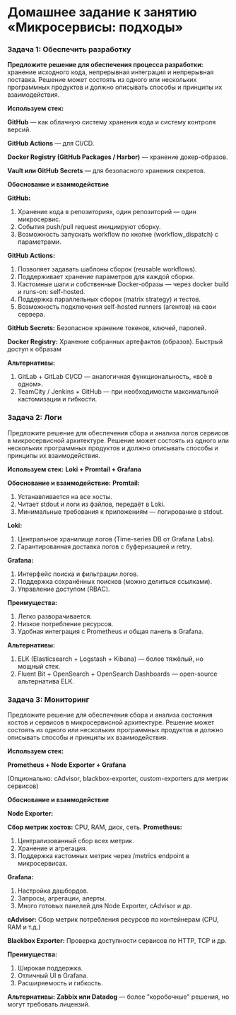 # Домашнее задание к занятию «Микросервисы: подходы»


### Задача 1: Обеспечить разработку

__Предложите решение для обеспечения процесса разработки:__ хранение исходного кода, непрерывная интеграция и непрерывная поставка. Решение может состоять из одного или нескольких программных продуктов и должно описывать способы и принципы их взаимодействия.


__Используем стек:__

__GitHub__ — как облачную систему хранения кода и систему контроля версий.


__GitHub Actions__ — для CI/CD.

__Docker Registry (GitHub Packages / Harbor)__ — хранение докер-образов.

__Vault или GitHub Secrets__ — для безопасного хранения секретов.


__Обоснование и взаимодействие__

__GitHub:__
1. Хранение кода в репозиториях, один репозиторий — один микросервис.
2. События push/pull request инициируют сборку.
3. Возможность запускать workflow по кнопке (workflow_dispatch) с параметрами.
   
__GitHub Actions:__
1. Позволяет задавать шаблоны сборок (reusable workflows).
2. Поддерживает хранение параметров для каждой сборки.
3. Кастомные шаги и собственные Docker-образы — через docker build и runs-on: self-hosted.
4. Поддержка параллельных сборок (matrix strategy) и тестов.
5. Возможность подключения self-hosted runners (агентов) на свои сервера.

   
__GitHub Secrets:__
Безопасное хранение токенов, ключей, паролей.
   
__Docker Registry:__
Хранение собранных артефактов (образов). Быстрый доступ к образам
   
__Альтернативы:__

1. GitLab + GitLab CI/CD — аналогичная функциональность, «всё в одном».
2. TeamCity / Jenkins + GitHub — при необходимости максимальной кастомизации и гибкости.

### Задача 2: Логи

Предложите решение для обеспечения сбора и анализа логов сервисов в микросервисной архитектуре. Решение может состоять из одного или нескольких программных продуктов и должно описывать способы и принципы их взаимодействия.


__Используем стек:__
__Loki + Promtail + Grafana__

__Обоснование и взаимодействие:__
__Promtail:__
1. Устанавливается на все хосты.
2. Читает stdout и логи из файлов, передаёт в Loki.
3. Минимальные требования к приложениям — логирование в stdout.

   
__Loki:__
1. Центральное хранилище логов (Time-series DB от Grafana Labs).
2. Гарантированная доставка логов с буферизацией и retry.

   
__Grafana:__
1. Интерфейс поиска и фильтрации логов.
2. Поддержка сохранённых поисков (можно делиться ссылками).
3. Управление доступом (RBAC).

   
__Преимущества:__
1. Легко разворачивается.
2. Низкое потребление ресурсов.
3. Удобная интеграция с Prometheus и общая панель в Grafana.

   
__Альтернативы:__
1. ELK (Elasticsearch + Logstash + Kibana) — более тяжёлый, но мощный стек.
2. Fluent Bit + OpenSearch + OpenSearch Dashboards — open-source альтернатива ELK.

### Задача 3: Мониторинг

Предложите решение для обеспечения сбора и анализа состояния хостов и сервисов в микросервисной архитектуре. Решение может состоять из одного или нескольких программных продуктов и должно описывать способы и принципы их взаимодействия.


__Используем стек:__

__Prometheus + Node Exporter + Grafana__

(Опционально: cAdvisor, blackbox-exporter, custom-exporters для метрик сервисов)

__Обоснование и взаимодействие__

__Node Exporter:__

__Сбор метрик хостов:__ CPU, RAM, диск, сеть.
__Prometheus:__

1. Централизованный сбор всех метрик.
2. Хранение и агрегация.
3. Поддержка кастомных метрик через /metrics endpoint в микросервисах.
   
__Grafana:__

1. Настройка дашбордов.
2. Запросы, агрегации, алерты.
3. Много готовых панелей для Node Exporter, cAdvisor и др.

   
__cAdvisor:__
Сбор метрик потребления ресурсов по контейнерам (CPU, RAM и т.д.)

__Blackbox Exporter:__
Проверка доступности сервисов по HTTP, TCP и др.

__Преимущества:__
1. Широкая поддержка.
2. Отличный UI в Grafana.
3. Расширяемость и гибкость.

   
__Альтернативы:__
__Zabbix или Datadog__ — более "коробочные" решения, но могут требовать лицензий.

